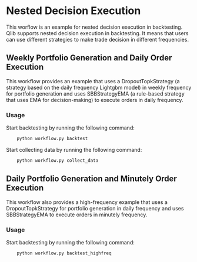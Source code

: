 # Nested Decision Execution

This worflow is an example for nested decision execution in backtesting. Qlib supports nested decision execution in backtesting. It means that users can use different strategies to make trade decision in different frequencies.

## Weekly Portfolio Generation and Daily Order Execution

This workflow provides an example that uses a DropoutTopkStrategy (a strategy based on the daily frequency Lightgbm model) in weekly frequency for portfolio generation and uses SBBStrategyEMA (a rule-based strategy that uses EMA for decision-making) to execute orders in daily frequency. 

### Usage

Start backtesting by running the following command:
```bash
    python workflow.py backtest
```

Start collecting data by running the following command:
```bash
    python workflow.py collect_data
```

## Daily Portfolio Generation and Minutely Order Execution

This workflow also provides a high-frequency example that uses a DropoutTopkStrategy for portfolio generation in daily frequency and uses SBBStrategyEMA to execute orders in minutely frequency. 

### Usage

Start backtesting by running the following command:
```bash
    python workflow.py backtest_highfreq
```